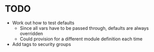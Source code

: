 TODO
====

* Work out how to test defaults
  - Since all vars have to be passed through, defaults are always overridden
  - Could provision for a different module definition each time
* Add tags to security groups